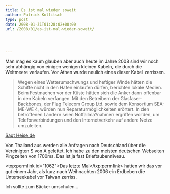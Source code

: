 ```yaml
---
title: Es ist mal wieder soweit
author: Patrick Kollitsch
type: post
date: 2008-01-31T01:28:02+00:00
url: /2008/01/es-ist-mal-wieder-soweit/




---
```

Man mag es kaum glauben aber auch heute im Jahre 2008 sind wir noch sehr abhängig von einigen wenigen kleinen Kabeln, die durch die Weltmeere verlaufen. Vor Athen wurde neulich eines dieser Kabel zerrissen.

> Wegen eines Wetterumschwungs und heftiger Winde hätten die Schiffe nicht in den Hafen einlaufen dürfen, berichten lokale Medien. Beim Festmachen vor der Küste hätten sich die Anker dann offenbar in den Kabeln verfangen. Mit den Betreibern der Glasfaser-Backbones, der Flag Telecom Group Ltd. sowie dem Konsortium <span class="caps">SEA</span>-ME-WE 4, würden nun Reparaturmöglichkeiten erörtert. In den betroffenen Ländern seien Notfallma?nahmen ergriffen worden, um Telefonverbindungen und den Internetverkehr auf andere Netze umzuleiten.

[Sagt Heise.de][1]

Von Thailand aus werden alle Anfragen nach Deutschland über die Vereinigten S von A geleitet. Ich habe zu den meisten deutschen Webseiten Pingzeiten von 1700ms. Das ist ja fast Brieftaubenniveau. 

<txp:permlink id="1062">Das letzte Mal</txp:permlink> hatten wir das vor gut einem Jahr, als kurz nach Weihnachten 2006 ein Erdbeben die Unterseekabel vor Taiwan zerriss. 

Ich sollte zum Bäcker umschulen&#8230;

 [1]: http://www.heise.de/newsticker/meldung/102751/from/rss09
